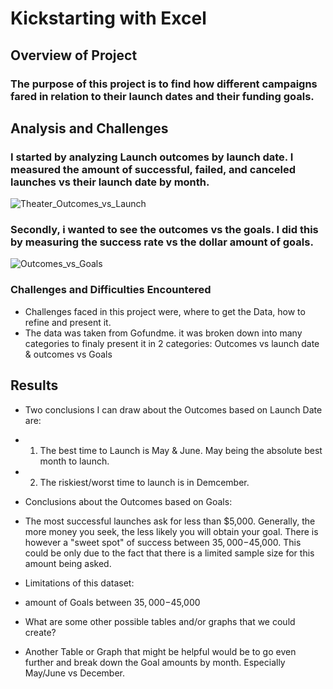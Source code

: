 # Kickstarting with Excel

## Overview of Project

### The purpose of this project is to find how different campaigns fared in relation to their launch dates and their funding goals.

## Analysis and Challenges

### I started by analyzing Launch outcomes by launch date. I measured the amount of successful, failed, and canceled launches vs their launch date by month.
![Theater_Outcomes_vs_Launch](https://user-images.githubusercontent.com/96349827/148466487-e0676f91-a512-43bf-a3d1-8c8ce8b58a50.png)

### Secondly, i wanted to see the outcomes vs the goals. I did this by measuring the success rate vs the dollar amount of goals.
![Outcomes_vs_Goals](https://user-images.githubusercontent.com/96349827/148466976-33779e3d-3f20-419c-9f18-be2ebea534b9.png)

### Challenges and Difficulties Encountered
- Challenges faced in this project were, where to get the Data, how to refine and present it.
- The data was taken from Gofundme. it was broken down into many categories to finaly present it in 2 categories: Outcomes vs launch date & outcomes vs Goals

## Results

- Two conclusions I can draw about the Outcomes based on Launch Date are:
- 1. The best time to Launch is May & June. May being the absolute best month to launch.
- 2. The riskiest/worst time to launch is in Demcember.  

- Conclusions about the Outcomes based on Goals:
- The most successful launches ask for less than $5,000.  Generally, the more money you seek, the less likely you will obtain your goal. There is however a "sweet spot" of success between $35,000-$45,000.  This could be only due to the fact that there is a limited sample size for this amount being asked.  

- Limitations of this dataset:
- amount of Goals between $35,000-$45,000

- What are some other possible tables and/or graphs that we could create?
- Another Table or Graph that might be helpful would be to go even further and break down the Goal amounts by month.  Especially May/June vs December.  
